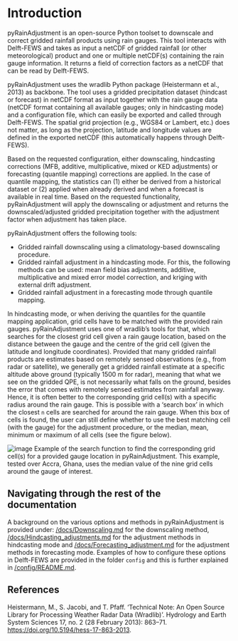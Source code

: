 # Introduction
pyRainAdjustment is an open-source Python toolset to downscale and correct gridded rainfall products using rain gauges. This tool interacts with Delft-FEWS and takes as input a netCDF of gridded rainfall (or other meteorological) product and one or multiple netCDF(s) containing the rain gauge information. It returns a field of correction factors as a netCDF that can be read by Delft-FEWS.

pyRainAdjustment uses the wradlib Python package (Heistermann et al., 2013) as backbone. The tool uses a gridded precipitation dataset (hindcast or forecast) in netCDF format as input together with the rain gauge data (netCDF format containing all available gauges; only in hindcasting mode) and a configuration file, which can easily be exported and called through Delft-FEWS. The spatial grid projection (e.g., WGS84 or Lambert, etc.) does not matter, as long as the projection, latitude and longitude values are defined in the exported netCDF (this automatically happens through Delft-FEWS). 

Based on the requested configuration, either downscaling, hindcasting corrections (MFB, additive, multiplicative, mixed or KED adjustments) or forecasting (quantile mapping) corrections are applied. In the case of quantile mapping, the statistics can (1) either be derived from a historical dataset or (2) applied when already derived and when a forecast is available in real time. Based on the requested functionality, pyRainAdjustment will apply the downscaling or adjustment and returns the downscaled/adjusted gridded precipitation together with the adjustment factor when adjustment has taken place.

pyRainAdjustment offers the following tools:
- Gridded rainfall downscaling using a climatology-based downscaling procedure.
- Gridded rainfall adjustment in a hindcasting mode. For this, the following methods can be used: mean field bias adjustments, additive, multiplicative and mixed error model correction, and kriging with external drift adjustment.
- Gridded rainfall adjustment in a forecasting mode through quantile mapping.

In hindcasting mode, or when deriving the quantiles for the quantile mapping application, grid cells have to be matched with the provided rain gauges. pyRainAdjustment uses one of wradlib’s tools for that, which searches for the closest grid cell given a rain gauge location, based on the distance between the gauge and the centre of the grid cell (given the latitude and longitude coordinates). Provided that many gridded rainfall products are estimates based on remotely sensed observations (e.g., from radar or satellite), we generally get a gridded rainfall estimate at a specific altitude above ground (typically 1500 m for radar), meaning that what we see on the gridded QPE, is not necessarily what falls on the ground, besides the error that comes with remotely sensed estimates from rainfall anyway. Hence, it is often better to the corresponding grid cell(s) with a specific radius around the rain gauge. This is possible with a ‘search box’ in which the closest `n` cells are searched for around the rain gauge. When this box of cells is found, the user can still define whether to use the best matching cell (with the gauge) for the adjustment procedure, or the median, mean, minimum or maximum of all cells (see the figure below).

![image](https://github.com/user-attachments/assets/3a216a3c-9e18-4d13-9e66-f8ad0f350176)
Example of the search function to find the corresponding grid cell(s) for a provided gauge location in pyRainAdjustment. This example, tested over Accra, Ghana, uses the median value of the nine grid cells around the gauge of interest.

## Navigating through the rest of the documentation
A background on the various options and methods in pyRainAdjustment is provided under: [/docs/Downscaling.md](https://github.com/Deltares-research/pyRainAdjustment/tree/main/docs/Downscaling.md) for the downscaling method, [/docs/Hindcasting_adjustments.md](https://github.com/Deltares-research/pyRainAdjustment/tree/main/docs/Hindcasting_adjustments.md) for the adjustment methods in hindcasting mode and [/docs/Forecasting_adjustment.md](https://github.com/Deltares-research/pyRainAdjustment/tree/main/docs/Forecasting_adjustment.md) for the adjustment methods in forecasting mode. Examples of how to configure these options in Delft-FEWS are provided in the folder `config` and this is further explained in [/config/README.md](https://github.com/Deltares-research/pyRainAdjustment/tree/main/config/README.md).

## References
Heistermann, M., S. Jacobi, and T. Pfaff. ‘Technical Note: An Open Source Library for Processing Weather Radar Data (Wradlib)’. Hydrology and Earth System Sciences 17, no. 2 (28 February 2013): 863–71. https://doi.org/10.5194/hess-17-863-2013.
